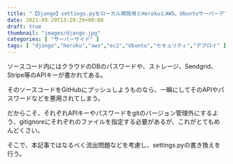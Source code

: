 ```yaml
---
title: "【Django】settings.pyをローカル開発用とHerokuとAWS、UbuntuサーバーデプロイとGitHubプッシュ全て両立させる方法"
date: 2021-09-29T13:29:29+09:00
draft: true
thumbnail: "images/django.jpg"
categories: [ "サーバーサイド" ]
tags: [ "django","heroku","aws","ec2","Ubuntu","セキュリティ","デプロイ" ]
---
```


ソースコード内にはクラウドのDBのパスワードや、ストレージ、Sendgrid、Stripe等のAPIキーが書かれてある。

そのソースコードをGitHubにプッシュしようものなら、一瞬にしてそのAPIやパスワードなどを悪用されてしまう。

だからこそ、それぞれAPIキーやパスワードをgitのバージョン管理外にするよう、gitignoreにそれぞれのファイルを指定する必要があるが、これがとてもめんどくさい。

そこで、本記事ではなるべく流出問題などを考慮し、settings.pyの書き換えを行う。










